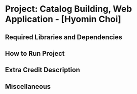 Project: Catalog Building, Web Application  - [Hyomin Choi]
===============================================================

Required Libraries and Dependencies
-----------------------------------


How to Run Project
------------------



Extra Credit Description
------------------------


Miscellaneous
-------------
